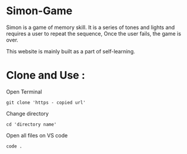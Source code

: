 # Simon-Game
Simon is a game of memory skill. 
It is a series of tones and lights and requires a user to repeat the sequence, Once the user fails, the game is over.

This website is mainly built as a part of self-learning.

# Clone and Use :

  Open Terminal 
  
    git clone 'https - copied url'

  Change directory  

    cd 'directory name'

  Open all files on VS code  

    code .
    


